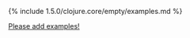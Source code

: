 {% include 1.5.0/clojure.core/empty/examples.md %}

[Please add examples!](https://github.com/arrdem/grimoire/edit/master/_includes/1.6.0/clojure.core/empty/examples.md)
